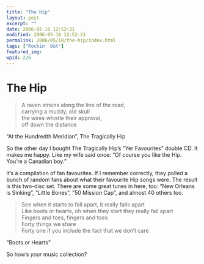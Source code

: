 ```yaml
---
title: "The Hip"
layout: post
excerpt: ""
date: 2006-05-18 12:52:21
modified: 2006-05-18 12:52:21
permalink: 2006/05/18/the-hip/index.html
tags: ["Rockin' Out"]
featured_img: 
wpid: 226
---
```


# The Hip

> A raven strains along the line of the road,  
> carrying a muddy, old skull  
> the wires whistle their approval,  
> off down the distance

“At the Hundredth Meridian”, The Tragically Hip

So the other day I bought The Tragically Hip’s “Yer Favourites” double CD. It makes me happy. Like my wife said once: “Of course you like the Hip. You’re a Canadian boy.”

It’s a compilation of fan favourites. If I remember correctly, they polled a bunch of random fans about what their favourite Hip songs were. The result is this two-disc set. There are some great tunes in here, too: “New Orleans is Sinking”, “Little Bones”, “50 Mission Cap”, and almost 40 others too.

> See when it starts to fall apart, it really falls apart  
> Like boots or hearts, oh when they start they really fall apart  
> Fingers and toes, fingers and toes  
> Forty things we share  
> Forty one if you include the fact that we don’t care

“Boots or Hearts”

So how’s *your* music collection?
